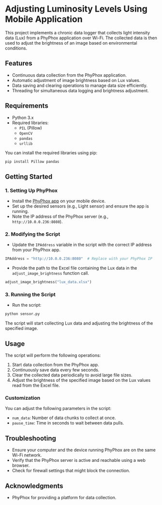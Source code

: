 # Adjusting Luminosity Levels Using Mobile Application

This project implements a chronic data logger that collects light intensity data (Lux) from a PhyPhox application over Wi-Fi. The collected data is then used to adjust the brightness of an image based on environmental conditions. 

## Features

- Continuous data collection from the PhyPhox application.
- Automatic adjustment of image brightness based on Lux values.
- Data saving and clearing operations to manage data size efficiently.
- Threading for simultaneous data logging and brightness adjustment.

## Requirements

- Python 3.x
- Required libraries:
  - `PIL` (Pillow)
  - `OpenCV`
  - `pandas`
  - `urllib`

You can install the required libraries using pip:

```bash
pip install Pillow pandas
```

## Getting Started

### 1. Setting Up PhyPhox

- Install the [PhyPhox app](https://phyphox.org/) on your mobile device.
- Set up the desired sensors (e.g., Light sensor) and ensure the app is running.
- Note the IP address of the PhyPhox server (e.g., `http://10.0.0.236:8080`).

### 2. Modifying the Script

- Update the `IPAddress` variable in the script with the correct IP address from your PhyPhox app.
  
```python
IPAddress = "http://10.0.0.236:8080"  # Replace with your PhyPhox IP
```

- Provide the path to the Excel file containing the Lux data in the `adjust_image_brightness` function call.

```python
adjust_image_brightness("lux_data.xlsx")
```

### 3. Running the Script

- Run the script:

```bash
python sensor.py
```

The script will start collecting Lux data and adjusting the brightness of the specified image.

## Usage

The script will perform the following operations:

1. Start data collection from the PhyPhox app.
2. Continuously save data every few seconds.
3. Clear the collected data periodically to avoid large file sizes.
4. Adjust the brightness of the specified image based on the Lux values read from the Excel file.

### Customization

You can adjust the following parameters in the script:

- `num_data`: Number of data chunks to collect at once.
- `pause_time`: Time in seconds to wait between data pulls.

## Troubleshooting

- Ensure your computer and the device running PhyPhox are on the same Wi-Fi network.
- Verify that the PhyPhox server is active and reachable using a web browser.
- Check for firewall settings that might block the connection.

## Acknowledgments

- PhyPhox for providing a platform for data collection.
